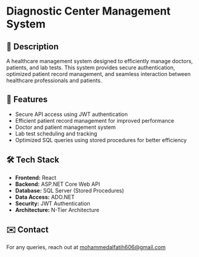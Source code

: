 # Diagnostic Center Management System

## 📌 Description
A healthcare management system designed to efficiently manage doctors, patients, and lab tests.
This system provides secure authentication, optimized patient record management, and seamless interaction between healthcare professionals and patients.

## 🚀 Features
- Secure API access using JWT authentication
- Efficient patient record management for improved performance
- Doctor and patient management system
- Lab test scheduling and tracking
- Optimized SQL queries using stored procedures for better efficiency

## 🛠 Tech Stack
- **Frontend:** React  
- **Backend:** ASP.NET Core Web API  
- **Database:** SQL Server (Stored Procedures)  
- **Data Access:** ADO.NET  
- **Security:** JWT Authentication  
- **Architecture:** N-Tier Architecture

## ✉️ Contact
For any queries, reach out at [mohammedalfatih606@gmail.com](mailto:mohammedalfatih606@gmail)
